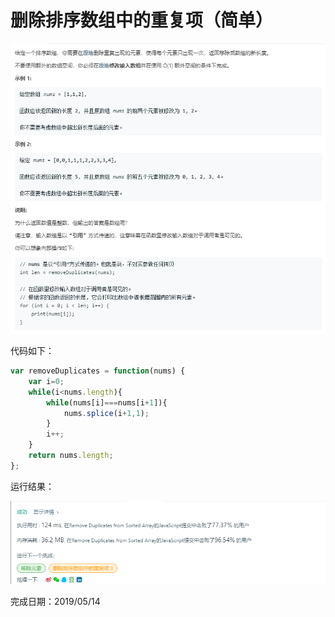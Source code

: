 # 删除排序数组中的重复项（简单）

![删除排序数组中的重复项](./pic/删除排序数组中的重复项.png)

代码如下：

``` javascript
var removeDuplicates = function(nums) {
    var i=0;
    while(i<nums.length){
        while(nums[i]===nums[i+1]){
            nums.splice(i+1,1);
        }
        i++;
    }
    return nums.length;
};
```

运行结果：

![删除排序数组中的重复项结果](./pic/删除排序数组中的重复项结果.png)

完成日期：2019/05/14
